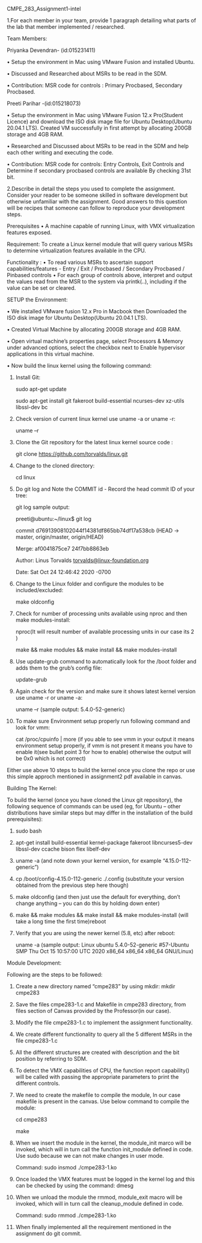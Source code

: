 CMPE_283_Assignment1-intel

1.For each member in your team, provide 1 paragraph detailing what parts of the lab that member implemented / researched.

Team Members:

Priyanka Devendran- (id:015231411) 

•	Setup the environment in Mac using VMware Fusion and installed Ubuntu.

•	Discussed and Researched about MSRs to be read in the SDM. 

•	Contribution: MSR code for controls : Primary Procbased, Secondary Procbased.

Preeti Parihar -(id:015218073)

•	Setup the environment in Mac using VMware Fusion 12.x Pro(Student Licence) and download the ISO disk image file for Ubuntu Desktop(Ubuntu 20.04.1 LTS). Created VM successfully in first attempt by allocating 200GB storage and 4GB RAM.

•	Researched and Discussed about MSRs to be read in the SDM and help each other writing and executing the code.

•	Contribution: MSR code for controls: Entry Controls, Exit Controls and Determine if secondary procbased controls are available By checking 31st bit.

2.Describe in detail the steps you used to complete the assignment. Consider your reader to be someone skilled in software development but otherwise unfamiliar with the assignment. Good answers to this question will be recipes that someone can follow to reproduce your development steps.

Prerequisites • A machine capable of running Linux, with VMX virtualization features exposed.

Requirement: To create a Linux kernel module that will query various MSRs to determine virtualization features available in the CPU.

Functionality : • To read various MSRs to ascertain support capabilities/features - Entry / Exit / Procbased / Secondary Procbased / Pinbased controls • For each group of controls above, interpret and output the values read from the MSR to the system via printk(..), including if the value can be set or cleared.

SETUP the Environment:

•	We installed VMware fusion 12.x Pro in Macbook then Downloaded the ISO disk image for Ubuntu Desktop(Ubuntu 20.04.1 LTS).

•	Created Virtual Machine by allocating 200GB storage and 4GB RAM.

•	Open virtual machine’s properties page, select Processors & Memory under advanced options, select the checkbox next to Enable hypervisor applications in this virtual machine.

•	Now build the linux kernel using the following command:

1. Install Git:

    sudo apt-get update

    sudo apt-get install git fakeroot build-essential ncurses-dev xz-utils libssl-dev bc

2. Check version of current linux kernel use uname -a or uname -r:
    
    uname –r

3. Clone the Git repository for the latest linux kernel source code :

    git clone https://github.com/torvalds/linux.git

4. Change to the cloned directory:
    
    cd linux

5. Do git log and Note the COMMIT id - Record the head commit ID of your tree:

    git log
    sample output:

    preeti@ubuntu:~/linux$ git log

    commit d76913908102044f14381df865bb74df17a538cb (HEAD -> master, origin/master, origin/HEAD)

    Merge: af0041875ce7 24f7bb8863eb

    Author: Linus Torvalds <torvalds@linux-foundation.org>

    Date:   Sat Oct 24 12:46:42 2020 -0700

6. Change to the Linux folder and configure the modules to be included/excluded:
    
    make oldconfig

7. Check for number of processing units available using nproc and then make modules-install:

    nproc(It will result number of available processing units in our case its 2 )
    
    make && make modules && make install && make modules-install 

8. Use update-grub command to automatically look for the /boot folder and adds them to the grub’s config file:
    
    update-grub

9. Again check for the version and make sure it shows latest kernel version use uname -r or uname -a:
    
    uname –r (sample output: 5.4.0-52-generic)

10. To make sure Environment setup properly run following command and look for vmm:

    cat /proc/cpuinfo | more (if you able to see vmm in your output it means environment setup properly, if vmm is not present it means you have to enable it(see       bullet point 3 for how to enable) otherwise the output will be 0x0 which is not correct)
    
Either use above 10 steps to build the kernel once you clone the repo or use this simple approch mentioned in assignment2 pdf available in canvas.

Building The Kernel:

To build the kernel (once you have cloned the Linux git repository), the following sequence of commands can be used (eg, for Ubuntu – other distributions have similar steps but may differ in the installation of the build prerequisites):

1. sudo bash

2. apt-get install build-essential kernel-package fakeroot libncurses5-dev libssl-dev ccache bison flex libelf-dev

3. uname -a       (and note down your kernel version, for example “4.15.0-112-generic”)

4. cp /boot/config-4.15.0-112-generic    ./.config       (substitute your version obtained from the previous step here though)

5. make oldconfig       (and then just use the default for everything, don’t change anything – you can do this by holding down enter)

6. make && make modules && make install && make modules-install     (will take a long time the first time)reboot

7. Verify that you are using the newer kernel (5.8, etc) after reboot:

    uname -a (sample output: Linux ubuntu 5.4.0-52-generic #57-Ubuntu SMP Thu Oct 15 10:57:00 UTC 2020 x86_64 x86_64 x86_64 GNU/Linux)

Module Development:

Following are the steps to be followed:

1. Create a new directory named “cmpe283” by using mkdir:
    mkdir cmpe283

2. Save the files cmpe283-1.c and Makefile in cmpe283 directory, from files section of Canvas provided by the Professor(in our case).

3. Modify the file cmpe283-1.c to implement the assignment functionality.

4. We create different functionality to query all the 5 different MSRs in the file cmpe283-1.c

5. All the different structures are created with description and the bit position by referring to SDM.

6. To detect the VMX capabilities of CPU, the function report capability() will be called with passing the appropriate parameters to print the different controls. 

7. We need to create the makefile to compile the module, In our case makefile is present in the canvas.
Use below command to compile the module:

    cd cmpe283

    make

8. When we insert the module in the kernel, the module_init marco will be invoked, which will in turn call the function init_module defined in code. Use sudo because we can not make changes in user mode.

    Command: sudo insmod ./cmpe283-1.ko

9. Once loaded the VMX features must  be logged in the kernel log and this can be checked by using the command: dmesg

10. When we unload the module the rmmod, module_exit macro will be invoked, which will in turn call the cleanup_module defined in code.

    Command:  sudo rmmod ./cmpe283-1.ko

11. When finally implemented all the requirement mentioned in the assignment do git commit.
